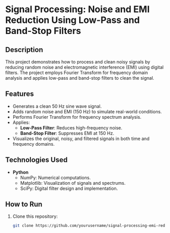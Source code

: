 # Signal Processing: Noise and EMI Reduction Using Low-Pass and Band-Stop Filters

## Description
This project demonstrates how to process and clean noisy signals by reducing random noise and electromagnetic interference (EMI) using digital filters. The project employs Fourier Transform for frequency domain analysis and applies low-pass and band-stop filters to clean the signal.

## Features
- Generates a clean 50 Hz sine wave signal.
- Adds random noise and EMI (150 Hz) to simulate real-world conditions.
- Performs Fourier Transform for frequency spectrum analysis.
- Applies:
  - **Low-Pass Filter**: Reduces high-frequency noise.
  - **Band-Stop Filter**: Suppresses EMI at 150 Hz.
- Visualizes the original, noisy, and filtered signals in both time and frequency domains.

## Technologies Used
- **Python**
  - NumPy: Numerical computations.
  - Matplotlib: Visualization of signals and spectrums.
  - SciPy: Digital filter design and implementation.

## How to Run
1. Clone this repository:
   ```bash
   git clone https://github.com/yourusername/signal-processing-emi-reduction.git

